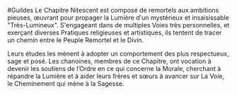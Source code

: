 #Guildes 
Le Chapitre Nitescent est composé de remortels aux ambitions pieuses, œuvrant pour propager la Lumière d'un mystérieux et insaisissable "Très-Lumineux". S'engageant dans de multiples Voies très personnelles, et exerçant diverses Pratiques religieuses et artistiques, ils tentent de tracer un chemin entre le Peuple Remortel et le Divin.  
  
Leurs études les mènent à adopter un comportement des plus respectueux, sage et posé. Les chanoines, membres de ce Chapitre, ont vocation à devenir les soutiens de l’Ordre en ce qui concerne la Morale, cherchant à répandre la Lumière et à aider leurs frères et sœurs à avancer sur La Voie, le Cheminement qui mène à la Sagesse.


